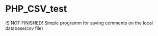 # PHP_CSV_test
IS NOT FINISHED! Simple programm for saving comments on the local database(csv file)
